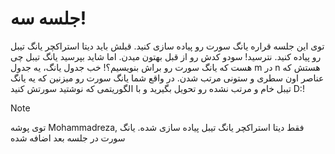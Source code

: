 # جلسه سه!
توی این جلسه قراره یانگ سورت رو پیاده سازی کنید. قبلش باید دیتا استراکچر یانگ تیبل رو پیاده کنید. نترسید! سودو کدش رو از قبل بهتون میدن. اما شاید بپرسید یانگ تیبل چی هست که یانگ سورت رو براش بنویسیم؟! خب جدول یانگ، یه جدول m در n هستش که عناصر اون سطری و ستونی مرتب شدن. در واقع شما یانگ سورت رو میزنین که یه یانگ تیبل خام و مرتب نشده رو تحویل بگیرید و با الگوریتمی که نوشتید سورتش کنید D:!

> [!NOTE]
> توی پوشه Mohammadreza, فقط دیتا استراکچر یانگ تیبل پیاده سازی شده. یانگ سورت در جلسه بعد اضافه شده
